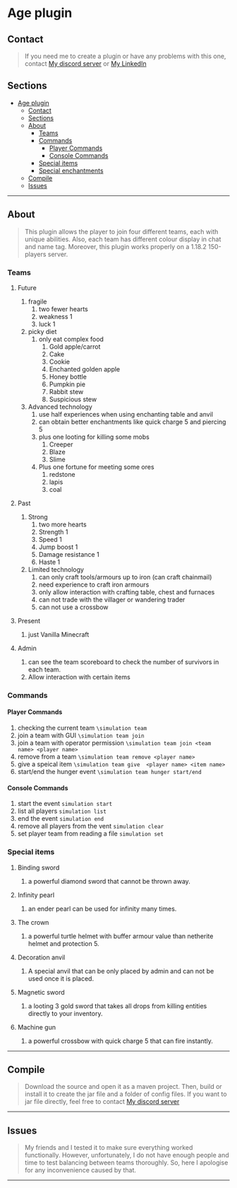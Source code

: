 # Age plugin
## Contact
>If you need me to create a plugin or have any problems with this one, contact [My discord server][discord] or [My LinkedIn
][linkedin]
## Sections
- [Age plugin](#age-plugin)
  - [Contact](#contact)
  - [Sections](#sections)
  - [About](#about)
    - [Teams](#teams)
    - [Commands](#commands)
      - [Player Commands](#player-commands)
      - [Console Commands](#console-commands)
    - [Special items](#special-items)
    - [Special enchantments](#special-enchantments)
  - [Compile](#compile)
  - [Issues](#issues)
---
## About
>This plugin allows the player to join four different teams, each with unique abilities. Also, each team has different colour display in chat and name tag. Moreover, this plugin works properly on a 1.18.2 150-players server.
### Teams
   1. Future
      1. fragile
         1. two fewer hearts
         2. weakness 1
         3. luck 1
      2.  picky diet
          1.  only eat complex food
              1.  Gold apple/carrot
              2.  Cake
              3.  Cookie
              4.  Enchanted golden apple
              5.  Honey bottle
              6.  Pumpkin pie
              7.  Rabbit stew
              8.  Suspicious stew
      3.  Advanced technology
          1.  use half experiences when using enchanting table and anvil
          2. can obtain better enchantments like quick charge 5 and piercing 5
          3.   plus one looting for killing some mobs
               1.   Creeper
               2.   Blaze
               3.   Slime
          4. Plus one fortune for meeting some ores  
             1.  redstone
             2.  lapis
             3.  coal   
   
   2. Past
      1. Strong
         1. two more hearts
         2. Strength 1
         3. Speed 1
         4. Jump boost 1
         5. Damage resistance 1
         6. Haste 1
      2. Limited technology
         1. can only craft tools/armours up to iron (can craft chainmail)
         2. need experience to craft iron armours
         3. only allow interaction with crafting table, chest and furnaces
         4. can not trade with the villager or wandering trader
         5. can not use a crossbow
   3. Present
      1. just Vanilla Minecraft
   4. Admin
      1. can see the team scoreboard to check the number of survivors in each team. 
      2. Allow interaction with certain items
### Commands
#### Player Commands
   1. checking the current team ```\simulation team ```
   1. join a team with GUI ```\simulation team join ``` 
   2. join a team with operator permission ```\simulation team join <team name> <player name>``` 
   3. remove from a team ```\simulation team remove <player name>``` 
   4. give a speical item ```\simulation team give  <player name> <item name>``` 
   5. start/end the hunger event ```\simulation team hunger start/end``` 
#### Console Commands
  1. start the event ```simulation start```  
  2. list all players ```simulation list```
  3. end the event ```simulation end```
  4. remove all players from the vent ```simulation clear```  
  5. set player team from reading a file ```simulation set``` 
### Special items
 1.  Binding sword
     1. a powerful diamond sword that cannot be thrown away.
 2.  Infinity pearl
     1.  an ender pearl can be used for infinity many times.
 3.  The crown
     1.  a powerful turtle helmet with buffer armour value than netherite helmet and protection 5.

 4.  Decoration anvil
     1.  A special anvil that can be only placed by admin and can not be used once it is placed.
 5.  Magnetic sword
     1.  a looting 3 gold sword that takes all drops from killing entities directly to your inventory.
 6.  Machine gun
     1. a powerful crossbow with quick charge 5 that can fire instantly. 

---
## Compile
>Download the source and open it as a maven project. Then, build or install it to create the jar file and a folder of config files.
If you want to jar file directly, feel free to contact [My discord server][discord]
---
## Issues

>My friends and I tested it to make sure everything worked functionally. However, unfortunately, I do not have enough people and time to test balancing between teams thoroughly. 
So, here I apologise for any inconvenience caused by that.
---

[discord]: https://discord.com/channels/874340350062362681/874340350062362684
[linkedin]: https://www.linkedin.com/notifications/
